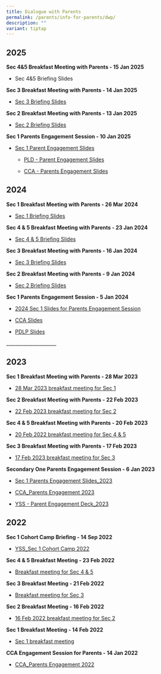 ```yaml
---
title: Dialogue with Parents
permalink: /parents/info-for-parents/dwp/
description: ""
variant: tiptap
---
```

<h2>2025</h2>
<p><strong>Sec 4&amp;5 Breakfast Meeting with Parents - 15 Jan 2025</strong>
</p>
<ul data-tight="true" class="tight">
<li>
<p>Sec 4&amp;5 Briefing Slides</p>
</li>
</ul>
<p><strong>Sec 3 Breakfast Meeting with Parents - 14 Jan 2025</strong>
</p>
<ul data-tight="true" class="tight">
<li>
<p><a href="/files/Parents/Dialogue with Parents/2025_Sec_3_Breakfast_Meeting_Final.pdf" rel="noopener noreferrer nofollow" target="_blank">Sec 3 Briefing Slides</a>
</p>
</li>
</ul>
<p><strong>Sec 2 Breakfast Meeting with Parents - 13 Jan 2025</strong>
</p>
<ul data-tight="true" class="tight">
<li>
<p><a href="/files/Parents/Dialogue with Parents/2025_Sec_2_Breakfast_Meeting.pdf" rel="noopener nofollow" target="_blank">Sec 2 Briefing Slides</a>
</p>
</li>
</ul>
<p><strong>Sec 1 Parents Engagement Session - 10 Jan 2025</strong>
</p>
<ul data-tight="true" class="tight">
<li>
<p><a href="/files/Parents/Dialogue with Parents/Sec_1_Parent_Engagement_10Jan2025.pdf" rel="noopener nofollow" target="_blank">Sec 1 Parent Engagement Slides</a>
</p>
<ul data-tight="true" class="tight">
<li>
<p><a href="/files/Letter to Parents/YSS___Parent_Engagement_Deck_2025.pdf" rel="noopener nofollow" target="_blank">PLD - Parent Engagement Slides</a>
</p>
</li>
<li>
<p><a href="/files/Parents/Dialogue with Parents/CCA_Parents_Engagement_2025.pdf" rel="noopener nofollow" target="_blank">CCA - Parents Engagement Slides</a>
</p>
</li>
</ul>
</li>
</ul>
<h2>2024</h2>
<p><strong>Sec 1 Breakfast Meeting with Parents - 26 Mar 2024</strong>
</p>
<ul data-tight="true" class="tight">
<li>
<p><a href="/files/Parents/Dialogue with Parents/26_March_2024_Sec_1_Breakfast_Meeting.pdf" rel="noopener noreferrer nofollow" target="_blank">Sec 1 Briefing Slides</a>
</p>
</li>
</ul>
<p><strong>Sec 4 &amp; 5 Breakfast Meeting with Parents - 23 Jan 2024</strong>
</p>
<ul data-tight="true" class="tight">
<li>
<p><a href="/files/Parents/Dialogue with Parents/Briefing_Slides_for_BF_Meeting_Sec_4___5.pdf" rel="noopener noreferrer nofollow" target="_blank">Sec 4 &amp; 5 Briefing Slides</a>
</p>
</li>
</ul>
<p><strong>Sec 3 Breakfast Meeting with Parents - 16 Jan 2024</strong>
</p>
<ul data-tight="true" class="tight">
<li>
<p><a href="/files/Parents/Dialogue with Parents/2024_Sec_3_Breakfast_Meeting_Final.pdf" rel="noopener noreferrer nofollow" target="_blank">Sec 3 Briefing Slides</a>
</p>
</li>
</ul>
<p><strong>Sec 2 Breakfast Meeting with Parents - 9 Jan 2024</strong>
</p>
<ul data-tight="true" class="tight">
<li>
<p><a href="/files/Parents/Dialogue with Parents/2024_9_Jan_Breakfast_Sec_2.pdf" rel="noopener noreferrer nofollow" target="_blank">Sec 2 Briefing Slides</a>
</p>
</li>
</ul>
<p><strong>Sec 1 Parents Engagement Session - 5 Jan 2024</strong>
</p>
<ul data-tight="true" class="tight">
<li>
<p><a href="/files/Parents/Dialogue with Parents/2024_Slides_for_Sec_1_Parent_Engagement.pdf" rel="noopener noreferrer nofollow" target="_blank">2024 Sec 1 Slides for Parents Engagement Session</a>
</p>
</li>
<li>
<p><a href="/files/Parents/Dialogue with Parents/CCA_Parents_Engagement_2024.pdf" rel="noopener noreferrer nofollow" target="_blank">CCA Slides</a>
</p>
</li>
<li>
<p><a href="/files/Letter to Parents/2024/YSS___Parent_Engagement_Deck_2024__for_PG.pdf" rel="noopener noreferrer nofollow" target="_blank">PDLP Slides</a>
</p>
</li>
</ul>
<p></p>
<p>_____________________</p>
<h2>2023</h2>
<p><strong>Sec 1 Breakfast Meeting with Parents - 28 Mar 2023</strong>
</p>
<ul data-tight="true" class="tight">
<li>
<p><a href="/files/Parents/Dialogue%20with%20Parents/28%20Mar%202023%20breakfast%20meeting%20for%20Sec%201.pdf" rel="noopener noreferrer nofollow" target="_blank">28 Mar 2023 breakfast meeting for Sec 1</a>
</p>
</li>
</ul>
<p><strong>Sec 2 Breakfast Meeting with Parents - 22 Feb 2023</strong>
</p>
<ul data-tight="true" class="tight">
<li>
<p><a href="/files/Parents/Dialogue%20with%20Parents/22%20Feb%202023%20breakfast%20meeting%20for%20sec%202.pdf" rel="noopener noreferrer nofollow" target="_blank">22 Feb 2023 breakfast meeting for Sec 2</a>
</p>
</li>
</ul>
<p><strong>Sec 4 &amp; 5 Breakfast Meeting with Parents - 20 Feb 2023</strong>
</p>
<ul data-tight="true" class="tight">
<li>
<p><a href="/files/Parents/Dialogue%20with%20Parents/20%20Feb%202022%20breakfast%20meeting%20for%20Sec%204_5.pdf" rel="noopener noreferrer nofollow" target="_blank">20 Feb 2022 breakfast meeting for Sec 4 &amp; 5</a>
</p>
</li>
</ul>
<p><strong>Sec 3 Breakfast Meeting with Parents - 17 Feb 2023</strong>
</p>
<ul data-tight="true" class="tight">
<li>
<p><a href="/files/Parents/Dialogue%20with%20Parents/17%20Feb%202023%20breakfast%20meeting%20for%20Sec%203.pdf" rel="noopener noreferrer nofollow" target="_blank">17 Feb 2023 breakfast meeting for Sec 3</a>
</p>
</li>
</ul>
<p><strong>Secondary One Parents Engagement Session - 6 Jan 2023</strong>
</p>
<ul data-tight="true" class="tight">
<li>
<p><a href="/files/Parents/Dialogue%20with%20Parents/Sec%201%20Parents%20Engagement%20Slides_2023.pdf" rel="noopener noreferrer nofollow" target="_blank">Sec 1 Parents Engagement Slides_2023</a>
</p>
</li>
<li>
<p><a href="/files/Parents/Dialogue%20with%20Parents/CCA_Parents%20Engagement%202023.pdf" rel="noopener noreferrer nofollow" target="_blank">CCA_Parents Engagement 2023</a>
</p>
</li>
<li>
<p><a href="/files/Parents/Dialogue%20with%20Parents/YSS%20-%20Parent%20Engagement%20Deck_2023.pdf" rel="noopener noreferrer nofollow" target="_blank">YSS - Parent Engagement Deck_2023</a>
</p>
</li>
</ul>
<h2>2022</h2>
<p><strong>Sec 1 Cohort Camp Briefing - 14 Sep 2022</strong>
</p>
<ul data-tight="true" class="tight">
<li>
<p><a href="/files/Parents/Dialogue%20with%20Parents/2022/YSS_Sec%201%20Cohort%20Camp%202022.pdf" rel="noopener noreferrer nofollow" target="_blank">YSS_Sec 1 Cohort Camp 2022</a>
</p>
</li>
</ul>
<p><strong>Sec 4 &amp; 5 Breakfast Meeting - 23 Feb 2022</strong>
</p>
<ul data-tight="true" class="tight">
<li>
<p><a href="/files/Parents/Dialogue%20with%20Parents/2022/Breakfast%20meeting%20for%20Sec%2045%20-%2023%20Feb%202022.pdf" rel="noopener noreferrer nofollow" target="_blank">Breakfast meeting for Sec 4 &amp; 5</a>
</p>
</li>
</ul>
<p><strong>Sec 3 Breakfast Meeting - 21 Feb 2022</strong>
</p>
<ul data-tight="true" class="tight">
<li>
<p><a href="/files/Parents/Dialogue%20with%20Parents/2022/Breakfast%20meeting%20for%20Sec%203%20-%2021%20Feb%202022.pdf" rel="noopener noreferrer nofollow" target="_blank">Breakfast meeting for Sec 3</a>
</p>
</li>
</ul>
<p><strong>Sec 2 Breakfast Meeting - 16 Feb 2022</strong>
</p>
<ul data-tight="true" class="tight">
<li>
<p><a href="/files/Parents/Dialogue%20with%20Parents/2022/16%20Feb%202022%20breakfast%20meeting%20for%20Sec%202.pdf" rel="noopener noreferrer nofollow" target="_blank">16 Feb 2022 breakfast meeting for Sec 2</a>
</p>
</li>
</ul>
<p><strong>Sec 1 Breakfast Meeting - 14 Feb 2022</strong>
</p>
<ul data-tight="true" class="tight">
<li>
<p><a href="/files/Parents/Dialogue%20with%20Parents/2022/14%20Feb%202022%20breakfast%20meeting.pdf" rel="noopener noreferrer nofollow" target="_blank">Sec 1 breakfast meeting</a>
</p>
</li>
</ul>
<p><strong>CCA Engagement Session for Parents - 14 Jan 2022</strong>
</p>
<ul data-tight="true" class="tight">
<li>
<p><a href="/files/Parents/Dialogue%20with%20Parents/2022/CCA_Parents%20Engagement%202022.pdf" rel="noopener noreferrer nofollow" target="_blank">CCA_Parents Engagement 2022</a>
</p>
</li>
</ul>
<p></p>